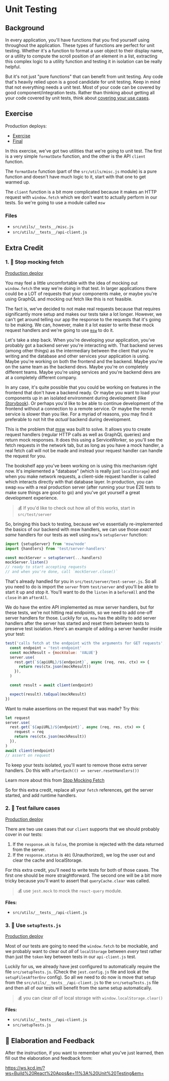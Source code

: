 # Unit Testing

## Background

In every application, you'll have functions that you find yourself using
throughout the application. These types of functions are perfect for unit
testing. Whether it's a function to format a user object to their display name,
or a utility to compute the scroll position of an element in a list, extracting
this complex logic to a utility function and testing it in isolation can be
really helpful.

But it's not just "pure functions" that can benefit from unit testing. Any code
that's heavily relied upon is a good candidate for unit testing. Keep in mind
that not everything needs a unit test. Most of your code can be covered by good
component/integration tests. Rather than thinking about getting all your code
covered by unit tests, think about
[covering your use cases](https://kentcdodds.com/blog/how-to-know-what-to-test).

## Exercise

Production deploys:

- [Exercise](https://exercises-11-unit-tests.bookshelf.lol/exercise)
- [Final](https://exercises-11-unit-tests.bookshelf.lol/)

In this exercise, we've got two utilities that we're going to unit test. The
first is a very simple `formatDate` function, and the other is the API `client`
function.

The `formatDate` function (part of the `src/utils/misc.js` module) is a pure
function and doesn't have much logic to it, start with that one to get warmed
up.

The `client` function is a bit more complicated because it makes an HTTP request
with `window.fetch` which we don't want to actually perform in our tests. So
we're going to use a module called `msw`

### Files

- `src/utils/__tests__/misc.js`
- `src/utils/__tests__/api-client.js`

## Extra Credit

### 1. 💯 Stop mocking fetch

[Production deploy](https://exercises-11-unit-tests.bookshelf.lol/extra-1)

You may feel a little uncomfortable with the idea of mocking out `window.fetch`
the way we're doing in that test. In larger applications there could be a LOT of
requests that your components make, or maybe you're using GraphQL and mocking
out fetch like this is not feasible.

The fact is, we've decided to not make real requests because that requires
significantly more setup and makes our tests take a lot longer. However, we
can't get around telling our app the response to the requests that it's going to
be making. We can, however, make it a lot easier to write these mock request
handlers and we're going to use [`msw`](https://github.com/mswjs/msw) to do it.

Let's take a step back. When you're developing your application, you've probably
got a backend server you're interacting with. That backend serves (among other
things) as the intermediary between the client that you're writing and the
database and other services your application is using. Maybe you're working on
both the frontend and the backend. Maybe you're on the same team as the backend
devs. Maybe you're on completely different teams. Maybe you're using services
and you're backend devs are at a completely different company.

In any case, it's quite possible that you could be working on features in the
frontend that don't have a backend ready. Or maybe you want to load your
components up in an isolated environment during development (like
[Storybook](https://storybook.js.org/)). Or perhaps you'd like to be able to
continue development of the frontend without a connection to a remote service.
Or maybe the remote service is slower than you like. For a myriad of reasons,
you may find it preferable to not hit the _actual_ backend during development.

This is the problem that [msw](https://github.com/mswjs/msw) was built to solve.
It allows you to create request handlers (regular HTTP calls as well as GraphQL
queries) and return mock responses. It does this using a ServiceWorker, so
you'll see the fetch requests in the network tab, but as long as you have a mock
handler, a real fetch call will not be made and instead your request handler can
handle the request for you.

The bookshelf app you've been working on is using this mechanism right now. It's
implemented a "database" (which is really just `localStorage`) and when you make
network requests, a client-side request handler is called which interacts
directly with that database layer. In production, you can swap `msw` with a real
production server (after running your true E2E tests to make sure things are
good to go) and you've got yourself a great development experience.

> 💰 If you'd like to check out how all of this works, start in
> `src/test/server`

So, bringing this back to testing, because we've essentially re-implemented the
basics of our backend with msw handlers, we can use those _exact same_ handlers
for our tests as well using `msw`'s `setupServer` function:

```javascript
import {setupServer} from 'msw/node'
import {handlers} from 'test/server-handlers'

const mockServer = setupServer(...handlers)
mockServer.listen()
// ready to start accepting requests
// and when you're done, call `mockServer.close()`
```

That's already handled for you in `src/test/server/test-server.js`. So all you
need to do is import the `server` from `test/server` and you'll be able to start
it up and stop it. You'll want to do the `listen` in a `beforeAll` and the
`close` in an `afterAll`.

We do have the entire API implemented as msw server handlers, but for these
tests, we're not hitting real endpoints, so we need to add one-off server
handlers for those. Luckily for us, `msw` has the ability to add server handlers
after the server has started and reset them between tests to preserve test
isolation. Here's an example of adding a server handler inside your test:

```javascript
test('calls fetch at the endpoint with the arguments for GET requests', async () => {
  const endpoint = 'test-endpoint'
  const mockResult = {mockValue: 'VALUE'}
  server.use(
    rest.get(`${apiURL}/${endpoint}`, async (req, res, ctx) => {
      return res(ctx.json(mockResult))
    }),
  )

  const result = await client(endpoint)

  expect(result).toEqual(mockResult)
})
```

Want to make assertions on the request that was made? Try this:

```javascript
let request
server.use(
  rest.get(`${apiURL}/${endpoint}`, async (req, res, ctx) => {
    request = req
    return res(ctx.json(mockResult))
  }),
)
await client(endpoint)
// assert on request
```

To keep your tests isolated, you'll want to remove those extra server handlers.
Do this with `afterEach(() => server.resetHandlers())`

Learn more about this from
[Stop Mocking Fetch](https://kentcdodds.com/blog/stop-mocking-fetch)

So for this extra credit, replace all your `fetch` references, get the server
started, and add runtime handlers.

### 2. 💯 Test failure cases

[Production deploy](https://exercises-11-unit-tests.bookshelf.lol/extra-2)

There are two use cases that our `client` supports that we should probably cover
in our tests:

1. If the `response.ok` is `false`, the promise is rejected with the data
   returned from the server.
2. If the `response.status` is `401` (Unauthorized), we log the user out and
   clear the cache and localStorage.

For this extra credit, you'll need to write tests for both of those cases. The
first one should be more straightforward. The second one will be a bit more
tricky because you'll want to assert that `queryCache.clear` was called.

> 💰 use `jest.mock` to mock the `react-query` module.

**Files:**

- `src/utils/__tests__/api-client.js`

### 3. 💯 Use `setupTests.js`

[Production deploy](https://exercises-11-unit-tests.bookshelf.lol/extra-3)

Most of our tests are going to need the `window.fetch` to be mockable, and we
probably want to clear out _all_ of `localStorage` between _every_ test rather
than just the `token` key between tests in our `api-client.js` test.

Luckily for us, we already have jest configured to automatically require the
file `src/setupTests.js`. (Check the `jest.config.js` file and look at the
`setupFilesAfterEnv` config). So all we need to do now is move that setup from
the `src/utils/__tests__/api-client.js` to the `src/setupTests.js` file and then
all of our tests will benefit from the same setup automatically.

> 💰 you can clear _all_ of local storage with `window.localStorage.clear()`

**Files:**

- `src/utils/__tests__/api-client.js`
- `src/setupTests.js`

## 🦉 Elaboration and Feedback

After the instruction, if you want to remember what you've just learned, then
fill out the elaboration and feedback form:

https://ws.kcd.im/?ws=Build%20React%20Apps&e=11%3A%20Unit%20Testing&em=
